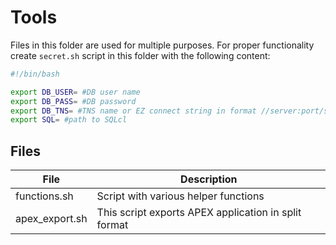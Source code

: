 # Tools

Files in this folder are used for multiple purposes. For proper functionality create `secret.sh` script in this folder with the following content:

```bash
#!/bin/bash

export DB_USER= #DB user name
export DB_PASS= #DB password
export DB_TNS= #TNS name or EZ connect string in format //server:port/service_name
export SQL= #path to SQLcl
```

## Files

| File           | Description                                          |
| -------------- | ---------------------------------------------------- |
| functions.sh   | Script with various helper functions                 |
| apex_export.sh | This script exports APEX application in split format |